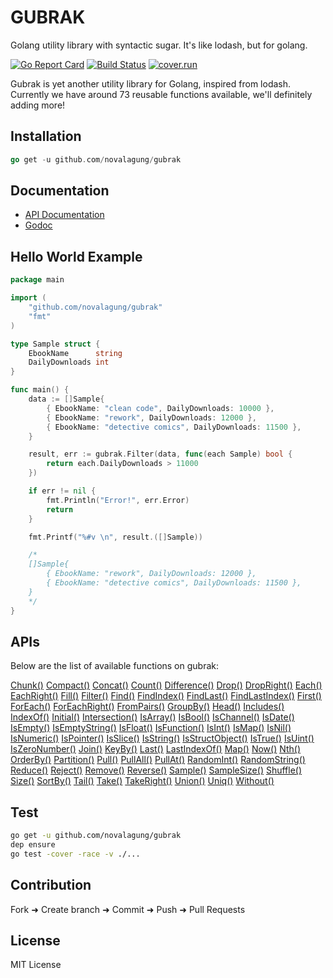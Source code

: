 # GUBRAK

Golang utility library with syntactic sugar. It's like lodash, but for golang.

[![Go Report Card](https://goreportcard.com/badge/github.com/novalagung/gubrak?nocache=1)](https://goreportcard.com/report/github.com/novalagung/gubrak?nocache=1)
[![Build Status](https://travis-ci.org/novalagung/gubrak.svg?branch=master)](https://travis-ci.org/novalagung/gubrak)
[![cover.run](https://cover.run/go/github.com/novalagung/gubrak.svg?style=flat&tag=golang-1.10)](https://cover.run/go?tag=golang-1.10&repo=github.com%2Fnovalagung%2Fgubrak)
<!-- [![Coverage Status](https://coveralls.io/repos/github/novalagung/gubrak/badge.svg?branch=master)](https://coveralls.io/github/novalagung/gubrak?branch=master) -->

Gubrak is yet another utility library for Golang, inspired from lodash. Currently we have around 73 reusable functions available, we'll definitely adding more!

## Installation

```go
go get -u github.com/novalagung/gubrak
```

## Documentation

 - [API Documentation](https://gubrak.github.io/)
 - [Godoc](https://godoc.org/github.com/novalagung/gubrak)

## Hello World Example

```go
package main

import (
    "github.com/novalagung/gubrak"
    "fmt"
)

type Sample struct {
    EbookName      string
    DailyDownloads int
}

func main() {
    data := []Sample{
        { EbookName: "clean code", DailyDownloads: 10000 },
        { EbookName: "rework", DailyDownloads: 12000 },
        { EbookName: "detective comics", DailyDownloads: 11500 },
    }

    result, err := gubrak.Filter(data, func(each Sample) bool {
        return each.DailyDownloads > 11000
    })

    if err != nil {
        fmt.Println("Error!", err.Error)
        return
    }

    fmt.Printf("%#v \n", result.([]Sample))

    /*
    []Sample{
        { EbookName: "rework", DailyDownloads: 12000 },
        { EbookName: "detective comics", DailyDownloads: 11500 },
    }
    */
}
```

## APIs

Below are the list of available functions on gubrak:

[Chunk()](https://godoc.org/github.com/novalagung/gubrak#Chunk) [Compact()](https://godoc.org/github.com/novalagung/gubrak#Compact) [Concat()](https://godoc.org/github.com/novalagung/gubrak#Concat) [Count()](https://godoc.org/github.com/novalagung/gubrak#Count) [Difference()](https://godoc.org/github.com/novalagung/gubrak#Difference) [Drop()](https://godoc.org/github.com/novalagung/gubrak#Drop) [DropRight()](https://godoc.org/github.com/novalagung/gubrak#DropRight) [Each()](https://godoc.org/github.com/novalagung/gubrak#Each) [EachRight()](https://godoc.org/github.com/novalagung/gubrak#EachRight) [Fill()](https://godoc.org/github.com/novalagung/gubrak#Fill) [Filter()](https://godoc.org/github.com/novalagung/gubrak#Filter) [Find()](https://godoc.org/github.com/novalagung/gubrak#Find) [FindIndex()](https://godoc.org/github.com/novalagung/gubrak#FindIndex) [FindLast()](https://godoc.org/github.com/novalagung/gubrak#FindLast) [FindLastIndex()](https://godoc.org/github.com/novalagung/gubrak#FindLastIndex) [First()](https://godoc.org/github.com/novalagung/gubrak#First) [ForEach()](https://godoc.org/github.com/novalagung/gubrak#ForEach) [ForEachRight()](https://godoc.org/github.com/novalagung/gubrak#ForEachRight) [FromPairs()](https://godoc.org/github.com/novalagung/gubrak#FromPairs) [GroupBy()](https://godoc.org/github.com/novalagung/gubrak#GroupBy) [Head()](https://godoc.org/github.com/novalagung/gubrak#Head) [Includes()](https://godoc.org/github.com/novalagung/gubrak#Includes) [IndexOf()](https://godoc.org/github.com/novalagung/gubrak#IndexOf) [Initial()](https://godoc.org/github.com/novalagung/gubrak#Initial) [Intersection()](https://godoc.org/github.com/novalagung/gubrak#Intersection) [IsArray()](https://godoc.org/github.com/novalagung/gubrak#IsArray) [IsBool()](https://godoc.org/github.com/novalagung/gubrak#IsBool) [IsChannel()](https://godoc.org/github.com/novalagung/gubrak#IsChannel) [IsDate()](https://godoc.org/github.com/novalagung/gubrak#IsDate) [IsEmpty()](https://godoc.org/github.com/novalagung/gubrak#IsEmpty) [IsEmptyString()](https://godoc.org/github.com/novalagung/gubrak#IsEmptyString) [IsFloat()](https://godoc.org/github.com/novalagung/gubrak#IsFloat) [IsFunction()](https://godoc.org/github.com/novalagung/gubrak#IsFunction) [IsInt()](https://godoc.org/github.com/novalagung/gubrak#IsInt) [IsMap()](https://godoc.org/github.com/novalagung/gubrak#IsMap) [IsNil()](https://godoc.org/github.com/novalagung/gubrak#IsNil) [IsNumeric()](https://godoc.org/github.com/novalagung/gubrak#IsNumeric) [IsPointer()](https://godoc.org/github.com/novalagung/gubrak#IsPointer) [IsSlice()](https://godoc.org/github.com/novalagung/gubrak#IsSlice) [IsString()](https://godoc.org/github.com/novalagung/gubrak#IsString) [IsStructObject()](https://godoc.org/github.com/novalagung/gubrak#IsStructObject) [IsTrue()](https://godoc.org/github.com/novalagung/gubrak#IsTrue) [IsUint()](https://godoc.org/github.com/novalagung/gubrak#IsUint) [IsZeroNumber()](https://godoc.org/github.com/novalagung/gubrak#IsZeroNumber) [Join()](https://godoc.org/github.com/novalagung/gubrak#Join) [KeyBy()](https://godoc.org/github.com/novalagung/gubrak#KeyBy) [Last()](https://godoc.org/github.com/novalagung/gubrak#Last) [LastIndexOf()](https://godoc.org/github.com/novalagung/gubrak#LastIndexOf) [Map()](https://godoc.org/github.com/novalagung/gubrak#Map) [Now()](https://godoc.org/github.com/novalagung/gubrak#Now) [Nth()](https://godoc.org/github.com/novalagung/gubrak#Nth) [OrderBy()](https://godoc.org/github.com/novalagung/gubrak#OrderBy) [Partition()](https://godoc.org/github.com/novalagung/gubrak#Partition) [Pull()](https://godoc.org/github.com/novalagung/gubrak#Pull) [PullAll()](https://godoc.org/github.com/novalagung/gubrak#PullAll) [PullAt()](https://godoc.org/github.com/novalagung/gubrak#PullAt) [RandomInt()](https://godoc.org/github.com/novalagung/gubrak#RandomInt) [RandomString()](https://godoc.org/github.com/novalagung/gubrak#RandomString) [Reduce()](https://godoc.org/github.com/novalagung/gubrak#Reduce) [Reject()](https://godoc.org/github.com/novalagung/gubrak#Reject) [Remove()](https://godoc.org/github.com/novalagung/gubrak#Remove) [Reverse()](https://godoc.org/github.com/novalagung/gubrak#Reverse) [Sample()](https://godoc.org/github.com/novalagung/gubrak#Sample) [SampleSize()](https://godoc.org/github.com/novalagung/gubrak#SampleSize) [Shuffle()](https://godoc.org/github.com/novalagung/gubrak#Shuffle) [Size()](https://godoc.org/github.com/novalagung/gubrak#Size) [SortBy()](https://godoc.org/github.com/novalagung/gubrak#SortBy) [Tail()](https://godoc.org/github.com/novalagung/gubrak#Tail) [Take()](https://godoc.org/github.com/novalagung/gubrak#Take) [TakeRight()](https://godoc.org/github.com/novalagung/gubrak#TakeRight) [Union()](https://godoc.org/github.com/novalagung/gubrak#Union) [Uniq()](https://godoc.org/github.com/novalagung/gubrak#Uniq) [Without()](https://godoc.org/github.com/novalagung/gubrak#Without) 
## Test

```bash
go get -u github.com/novalagung/gubrak
dep ensure
go test -cover -race -v ./... 
```

## Contribution

Fork ➜ Create branch ➜ Commit ➜ Push ➜ Pull Requests

## License

MIT License
